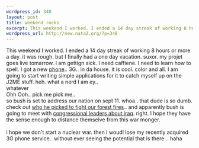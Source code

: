```yaml
--- 
wordpress_id: 348
layout: post
title: weekend rocks
excerpt: This weekend I worked. I ended a 14 day streak of working 8 hours or more a day. it was rough. but I finally had a one day vacation. suxor. my projet goes live tomarrow. I am gettign sick. I need caffiene. I need to learn how to spell. I got a new phone.. 3G.. in da house. it is cool. col...
wordpress_url: http://new.nata2.org/?p=348
---
```

This weekend I worked. I ended a 14 day streak of working 8 hours or more a day. it was rough. but I finally had a one day vacation. suxor. my projet goes live tomarrow. I am gettign sick. I need caffiene. I need to learn how to spell. I got a new <a href="http://www.samsungusa.com/cgi-bin/nabc/prod/hhcommerce/telecommunications/sph_a500_features.jsp">phone</a>.. 3G.. in da house. it is cool. color and all. I am going to start writing simple applications for it to catch myself up on the J2ME stuff. heh. what a nerd I am ey..<br/>
whatever<br/>
Ohh Ooh.. pick me pick me.. <br/>
so bush is set to address our nation on sept 11. whoa.. that dude is so dumb. check out <a href="http://archives.seattletimes.nwsource.com/cgi-bin/texis.cgi/web/vortex/display?slug=interior31&amp;date=20020831&amp;query=Ecosystem">who he picked to fight our forest fires</a>.. and apparently bush is going to meet with <a href="http://story.news.yahoo.com/news?tmpl=story&amp;u=/nm/20020903/ts_nm/iraq_usa_meeting_dc_4&amp;printer=1">congressional leaders about iraq</a>. right. I hope they have the sense enough to distance themselve from this war monger. <br/><br/>i hope we don't start a nuclear war. then I woudl lose my recently acquired 3G phone service.. without ever seeing the potential that is there .. haha

